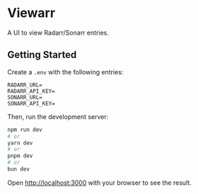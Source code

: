 # Viewarr
A UI to view Radarr/Sonarr entries.

## Getting Started
Create a `.env` with the following entries:

```
RADARR_URL=
RADARR_API_KEY=
SONARR_URL=
SONARR_API_KEY=
```

Then, run the development server:

```bash
npm run dev
# or
yarn dev
# or
pnpm dev
# or
bun dev
```

Open [http://localhost:3000](http://localhost:3000) with your browser to see the result.